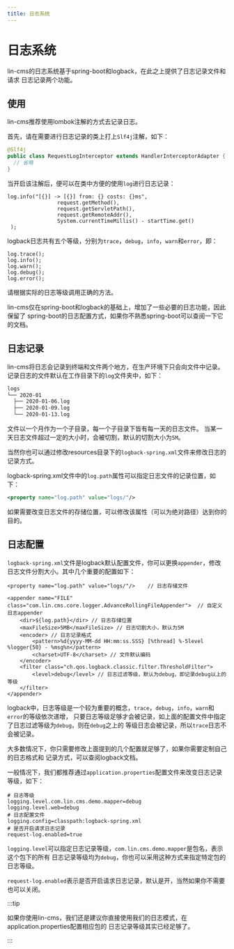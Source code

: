 ```yaml
---
title: 日志系统
---
```


# <H2Icon />日志系统

lin-cms的日志系统基于spring-boot和logback，在此之上提供了日志记录文件和请求
日志记录两个功能。

## 使用

lin-cms推荐使用lombok注解的方式去记录日志。

首先，请在需要进行日志记录的类上打上`Slf4j`注解，如下：

```java
@Slf4j
public class RequestLogInterceptor extends HandlerInterceptorAdapter {
  // 省略
}
```

当开启该注解后，便可以在类中方便的使用`log`进行日志记录：

```
log.info("[{}] -> [{}] from: {} costs: {}ms",
                request.getMethod(),
                request.getServletPath(),
                request.getRemoteAddr(),
                System.currentTimeMillis() - startTime.get()
 );
```

logback日志共有五个等级，分别为`trace`，`debug`，`info`，`warn`和`error`，即：

```
log.trace();
log.info();
log.warn();
log.debug();
log.error();
```

请根据实际的日志等级调用正确的方法。

lin-cms仅在spring-boot和logback的基础上，增加了一些必要的日志功能，因此保留了
spring-boot的日志配置方式，如果你不熟悉spring-boot可以查阅一下它的文档。

## 日志记录

lin-cms将日志会记录到终端和文件两个地方，在生产环境下只会向文件中记录。
记录日志的文件默认在工作目录下的`log`文件夹中，如下：

```bash
logs
└── 2020-01
  ├── 2020-01-06.log
  ├── 2020-01-09.log
  └── 2020-01-13.log
```

文件以一个月作为一个子目录，每一个子目录下皆有每一天的日志文件。
当某一天日志文件超过一定的大小时，会被切割，默认的切割大小为`5M`。

当然你也可以通过修改resources目录下的`logback-spring.xml`文件来修改日志的记录方式。

logback-spring.xml文件中的`log.path`属性可以指定日志文件的记录位置，如下：

```xml
<property name="log.path" value="logs/"/>
```

如果需要改变日志文件的存储位置，可以修改该属性（可以为绝对路径）达到你的目的。


## 日志配置

`logback-spring.xml`文件是logback默认配置文件，你可以更换`appender`，修改
日志文件分割大小。其中几个重要的配置如下：

```
<property name="log.path" value="logs/"/>    // 日志存储文件
```

```
<appender name="FILE" class="com.lin.cms.core.logger.AdvanceRollingFileAppender">  // 自定义日志appender
    <dir>${log.path}</dir> // 日志存储位置
    <maxFileSize>5MB</maxFileSize> // 日志切割大小，默认为5M
    <encoder> // 日志记录格式
        <pattern>%d{yyyy-MM-dd HH:mm:ss.SSS} [%thread] %-5level %logger{50} - %msg%n</pattern>
        <charset>UTF-8</charset> // 文件默认编码
    </encoder>
    <filter class="ch.qos.logback.classic.filter.ThresholdFilter">
        <level>debug</level> // 日志过滤等级，默认为debug，即记录debug以上的等级
    </filter>
</appender>
```

logback中，日志等级是一个较为重要的概念，`trace`，`debug`，`info`，`warn`和`error`的等级依次递增，
只要日志等级足够才会被记录，如上面的配置文件中指定了日志过滤等级为`debug`，则在`debug`之上的
等级日志会被记录，所以`trace`日志不会被记录。

大多数情况下，你只需要修改上面提到的几个配置就足够了，如果你需要定制自己的日志格式和
记录方式，可以查阅logback文档。

一般情况下，我们都推荐通过`application.properties`配置文件来改变日志记录等级，如下：

```properties
# 日志等级
logging.level.com.lin.cms.demo.mapper=debug
logging.level.web=debug
# 日志配置文件
logging.config=classpath:logback-spring.xml
# 是否开启请求日志记录
request-log.enabled=true
```

`logging.level`可以指定日志记录等级，`com.lin.cms.demo.mapper`是包名，表示这个包下的所有
日志记录等级均为`debug`，你也可以采用这种方式来指定特定包的日志等级。

`request-log.enabled`表示是否开启请求日志记录，默认是开，当然如果你不需要也可以关闭。


:::tip

如果你使用lin-cms，我们还是建议你直接使用我们的日志模式，在application.properties配置相应包的
日志记录等级其实已经足够了。

:::

<RightMenu />